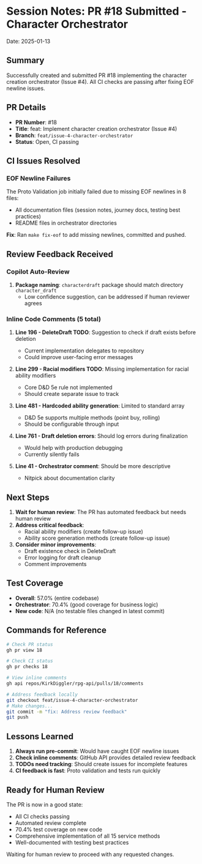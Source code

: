 # Session Notes: PR #18 Submitted - Character Orchestrator

Date: 2025-01-13

## Summary

Successfully created and submitted PR #18 implementing the character creation orchestrator (Issue #4). All CI checks are passing after fixing EOF newline issues.

## PR Details

- **PR Number**: #18
- **Title**: feat: Implement character creation orchestrator (Issue #4)
- **Branch**: `feat/issue-4-character-orchestrator`
- **Status**: Open, CI passing

## CI Issues Resolved

### EOF Newline Failures
The Proto Validation job initially failed due to missing EOF newlines in 8 files:
- All documentation files (session notes, journey docs, testing best practices)
- README files in orchestrator directories

**Fix**: Ran `make fix-eof` to add missing newlines, committed and pushed.

## Review Feedback Received

### Copilot Auto-Review
1. **Package naming**: `characterdraft` package should match directory `character_draft`
   - Low confidence suggestion, can be addressed if human reviewer agrees

### Inline Code Comments (5 total)

1. **Line 196 - DeleteDraft TODO**: Suggestion to check if draft exists before deletion
   - Current implementation delegates to repository
   - Could improve user-facing error messages

2. **Line 299 - Racial modifiers TODO**: Missing implementation for racial ability modifiers
   - Core D&D 5e rule not implemented
   - Should create separate issue to track

3. **Line 481 - Hardcoded ability generation**: Limited to standard array
   - D&D 5e supports multiple methods (point buy, rolling)
   - Should be configurable through input

4. **Line 761 - Draft deletion errors**: Should log errors during finalization
   - Would help with production debugging
   - Currently silently fails

5. **Line 41 - Orchestrator comment**: Should be more descriptive
   - Nitpick about documentation clarity

## Next Steps

1. **Wait for human review**: The PR has automated feedback but needs human review
2. **Address critical feedback**: 
   - Racial ability modifiers (create follow-up issue)
   - Ability score generation methods (create follow-up issue)
3. **Consider minor improvements**:
   - Draft existence check in DeleteDraft
   - Error logging for draft cleanup
   - Comment improvements

## Test Coverage

- **Overall**: 57.0% (entire codebase)
- **Orchestrator**: 70.4% (good coverage for business logic)
- **New code**: N/A (no testable files changed in latest commit)

## Commands for Reference

```bash
# Check PR status
gh pr view 18

# Check CI status
gh pr checks 18

# View inline comments
gh api repos/KirkDiggler/rpg-api/pulls/18/comments

# Address feedback locally
git checkout feat/issue-4-character-orchestrator
# Make changes...
git commit -m "fix: Address review feedback"
git push
```

## Lessons Learned

1. **Always run pre-commit**: Would have caught EOF newline issues
2. **Check inline comments**: GitHub API provides detailed review feedback
3. **TODOs need tracking**: Should create issues for incomplete features
4. **CI feedback is fast**: Proto validation and tests run quickly

## Ready for Human Review

The PR is now in a good state:
- All CI checks passing
- Automated review complete
- 70.4% test coverage on new code
- Comprehensive implementation of all 15 service methods
- Well-documented with testing best practices

Waiting for human review to proceed with any requested changes.
